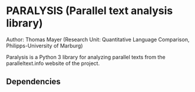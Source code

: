 PARALYSIS 
(Parallel text analysis library)
=========

Author: Thomas Mayer (Research Unit: Quantitative Language Comparison, Philipps-University of Marburg)

Paralysis is a Python 3 library for analyzing parallel texts from the paralleltext.info website of the project. 

Dependencies
-